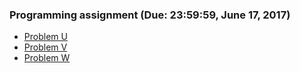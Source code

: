 ### Programming assignment (Due: 23:59:59, June 17, 2017)

+	[Problem U](https://oj.nctu.me/groups/2/problems/10536/)
+	[Problem V](https://oj.nctu.me/groups/2/problems/10537/)
+	[Problem W](https://oj.nctu.me/groups/2/problems/10538/)
